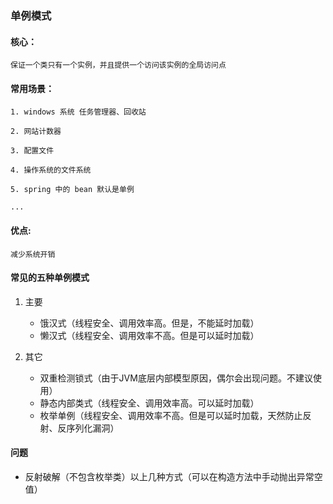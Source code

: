 ### 单例模式

#### 核心：

	保证一个类只有一个实例，并且提供一个访问该实例的全局访问点

#### 常用场景：

	1. windows 系统 任务管理器、回收站

	2. 网站计数器

	3. 配置文件

	4. 操作系统的文件系统

	5. spring 中的 bean 默认是单例

	...

#### 优点: 

	减少系统开销


#### 常见的五种单例模式

1. 主要

	- 饿汉式（线程安全、调用效率高。但是，不能延时加载）
	- 懒汉式（线程安全、调用效率不高。但是可以延时加载）
	
2. 其它

	- 双重检测锁式（由于JVM底层内部模型原因，偶尔会出现问题。不建议使用）
	- 静态内部类式（线程安全、调用效率高。可以延时加载）
	- 枚举单例（线程安全、调用效率不高。但是可以延时加载，天然防止反射、反序列化漏洞）
	

#### 问题

- 反射破解（不包含枚举类）以上几种方式（可以在构造方法中手动抛出异常空值）